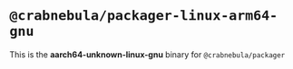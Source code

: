 # `@crabnebula/packager-linux-arm64-gnu`

This is the **aarch64-unknown-linux-gnu** binary for `@crabnebula/packager`
